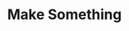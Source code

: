 ---
layout: project-page
title: Make Something
category: lettering
image: make-something.jpg
published: true
---